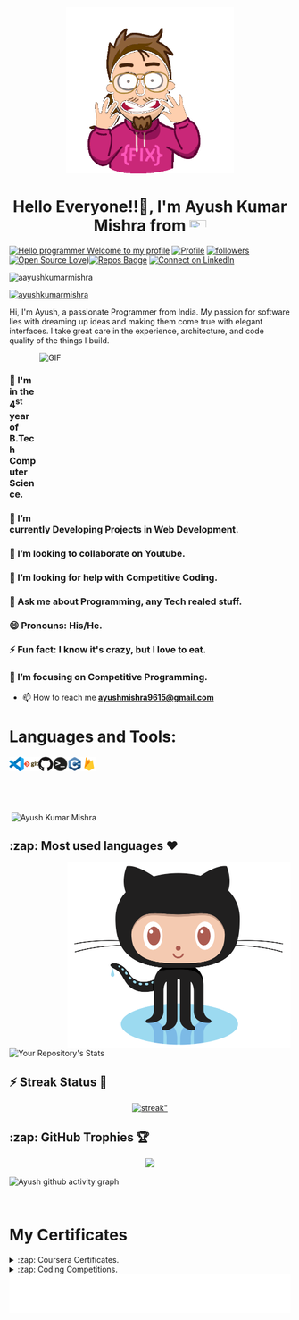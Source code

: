 <p align="center">
<img src="/hackerman-programming.gif" width="300px">
</p>
<h1 align="center">Hello Everyone!!👋, I'm Ayush Kumar Mishra from <img src="https://media.giphy.com/media/z5i7CdtKqVotB9mz7h/giphy.gif" width="30px" height="20"></h1>

[![Hello programmer Welcome to my profile](https://img.shields.io/badge/Hello,Programmer!-Welcome-orange.svg?style=flat&logo=github)](https://github.com/aayushkumarmishra) [![Profile](https://visitor-badge.glitch.me/badge?page_id=aayushkumarmishra.profileviews-badge)](https://github.com/aayushkumarmishra) [![followers](https://img.shields.io/github/followers/aayushkumarmishra?style=social)](https://github.com/aayushkumarmishra?tab=followers) [![Open Source Love](https://badges.frapsoft.com/os/v2/open-source.svg?v=103)](https://github.com/aayushkumarmishra))[![Repos Badge](https://badges.pufler.dev/repos/aayushkumarmishra)](https://github.com/aayushkumarmishra?tab=repositories) [![Connect on LinkedIn](https://img.shields.io/badge/--linkedin?label=LinkedIn&logo=LinkedIn&style=social)](https://www.linkedin.com/in/ayush-kr-mishra-558b631b0/)
<br>
<p align="left"> <img src="https://komarev.com/ghpvc/?username=aayushkumarmishra&label=Profile%20views&color=0e75b6&style=flat" alt="aayushkumarmishra" /> </p>

<p align="left"> <a href="https://twitter.com/AyushKu23773378" target="blank"><img src="https://img.shields.io/twitter/follow/AyushKu23773378?logo=twitter&style=for-the-badge" alt="ayushkumarmishra" /></a> </p>

Hi, I'm Ayush, a passionate Programmer from India. My passion for software lies with dreaming up ideas and making them come true with elegant interfaces. I take great care in the experience, architecture, and code quality of the things I build.


<img align="right" alt="GIF" src="https://github.com/abhisheknaiidu/abhisheknaiidu/blob/master/code.gif?raw=true" width="450" height="290" />

<br>
<h3> 🔭 I'm in the 4<sup>st</sup> year of B.Tech Computer Science.</h3>
<h3> 🌱 I’m currently Developing Projects in Web Development.</h3>
<h3> 👯 I’m looking to collaborate on Youtube.</h3>
<h3> 🤔 I’m looking for help with Competitive Coding.</h3>
<h3>💬 Ask me about Programming, any Tech realed stuff.</h3>
<h3>😄 Pronouns: His/He.</h3>
<h3> ⚡ Fun fact: I know it's crazy, but I love to eat.</h3>

<h3> 🎯 I’m focusing on Competitive Programming.</h3>

- 📫 How to reach me **ayushmishra9615@gmail.com**


    
# Languages and Tools:

<img align="left" width="26px" src="https://raw.githubusercontent.com/github/explore/80688e429a7d4ef2fca1e82350fe8e3517d3494d/topics/visual-studio-code/visual-studio-code.png" />
<img align="left" width="26px" src="https://raw.githubusercontent.com/github/explore/80688e429a7d4ef2fca1e82350fe8e3517d3494d/topics/git/git.png" />
<img align="left" width="26px" src="https://raw.githubusercontent.com/github/explore/78df643247d429f6cc873026c0622819ad797942/topics/github/github.png" />
<img align="left" width="26px" src="https://raw.githubusercontent.com/github/explore/80688e429a7d4ef2fca1e82350fe8e3517d3494d/topics/terminal/terminal.png" />
<img align="left" width="26px" src="https://raw.githubusercontent.com/github/explore/80688e429a7d4ef2fca1e82350fe8e3517d3494d/topics/cpp/cpp.png" />
<img align="left" width="26px" src="https://raw.githubusercontent.com/github/explore/80688e429a7d4ef2fca1e82350fe8e3517d3494d/topics/firebase/firebase.png" />

<br>
<br />
<br />
<br>
<br>
<p>&nbsp;<img align="center" src="https://github-readme-stats.vercel.app/api?username=aayushkumarmishra&show_icons=true&hide_border=true&show_owner=true&title_color=FFFF00&theme=dark&custom_title=HEY 🙏 Programmers!! &layout=compact" alt="Ayush Kumar Mishra"/>

<h2> :zap: Most used languages ❤️</h2>
<img src="/Octocat.png" align="right" width="400px" >

![Your Repository's Stats](https://github-readme-stats.vercel.app/api/top-langs/?username=aayushkumarmishra&theme=blue-green)

<h2> ⚡ Streak Status 🤩</h2>

<p align="center">
    <a href="https://github.com/aayushkumarmishra/github-readme-streak-stats">
        <img title="🔥 Get streak stats for your profile at git.io/streak-stats" alt=streak" src="https://github-readme-streak-stats.herokuapp.com/?user=aayushkumarmishra&theme=black-ice&hide_border=true&stroke=0000&background=060A0CD0"/>
    </a>
</p>

<h2> :zap: GitHub Trophies 🏆</h2>

<p align="center">
  <a href="https://github.com/aayushkumarmishra" target="_blank">
    <img src="https://github-profile-trophy.vercel.app/?username=aayushkumarmishra&theme=gruvbox&layout=compact&title_color=00FF00"/>
  </a>
</p>

![Ayush github activity graph](https://activity-graph.herokuapp.com/graph?username=aayushkumarmishra&theme=dracula&layout=compact&title_color=FF69B4)

<br>

# My Certificates

<details> <summary>:zap: Coursera Certificates.</summary>

 [⚡Certificate](https://github.com/aayushkumarmishra/AyushGit-hub/blob/main/cisco.pdf)
<br>
[⚡Certificate](https://github.com/aayushkumarmishra/AyushGit-hub/blob/main/IBM.pdf)

</details>

<details> <summary>:zap: Coding Competitions.</summary>
  
[⚡Certificate](https://github.com/aayushkumarmishra/aayushkumarmishra/blob/main/kickstart.png)  
[⚡Certificate](https://github.com/aayushkumarmishra/aayushkumarmishra/blob/main/hashcode.png)

</details>

<img align='center'  height="70" alt="Thanks" width="100%" src="https://github.com/AkashSingh3031/AkashSingh3031/blob/main/marquee.svg"/> 
<!--
**aayushkumarmishra/aayushkumarmishra** is a ✨ _special_ ✨ repository because its `README.md` (this file) appears on your GitHub profile.

Here are some ideas to get you started:

- 🔭 I’m currently working on ...
- 🌱 I’m currently learning ...
- 👯 I’m looking to collaborate on ...
- 🤔 I’m looking for help with ...
- 💬 Ask me about ...
- 📫 How to reach me: ...
- 😄 Pronouns: ...
- ⚡ Fun fact: ...
-->
